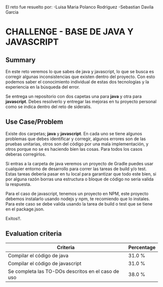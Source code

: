 El reto fue resuelto por:
-Luisa Maria Polanco Rodriguez
-Sebastian Davila Garcia

# CHALLENGE - BASE DE JAVA Y JAVASCRIPT #

## Summary ##

En este reto veremos lo que sabes de java y javascript, lo que se busca es corregir algunas inconsistencias que existen dentro del proyecto. Con esto podemos saber el conocimiento individual de estas dos tecnologías y la experiencia en la búsqueda del error.

  


Se entrega un repositorio con dos capetas una para **java** y otra para **javascript**. Debes resolverlo y entregar las mejoras en tu proyecto personal como se indica dentro del reto de sideralis.

## Use Case/Problem ##

Existe dos carpetas; **java** y **javascript**. En cada uno se tiene algunos problemas que debes identificar y corregir, algunos errores son de las pruebas unitarias, otros son del código por una mala implementación, y otros porque no se es haciendo bien las cosas. Para todos los casos deberas corregirlos.

  


Si entras a la carpeta de java veremos un proyecto de Gradle puedes usar cualquier entorno de desarrollo para correr las tareas de build y/o test. Estas tareas debería pasar en tu local para garantizar que todo este bien, si por alguna razón borras una estructura o bloque de código no seria valida la respuesta.

  


Para el caso de javascript, tenemos un proyecto en NPM, este proyecto debemos instalarlo usando nodejs y npm, te recomiendo que lo instales. Para este caso se debe valida usando la tarea de build o test que se tiene en el package.json.

  


Exitos!!.

  


## Evaluation criteria ##

| Criteria                                           | Percentage |
| -------------------------------------------------- | ---------- |
| Compilar el código de java                         | 31.0 %     |
| Compilar el código de javascript                   | 31.0 %     |
| Se completa las TO-DOs descritos en el caso de uso | 38.0 %     |